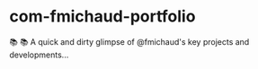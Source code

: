 # com-fmichaud-portfolio
📚 📚 A quick and dirty glimpse of @fmichaud's key projects and developments...
